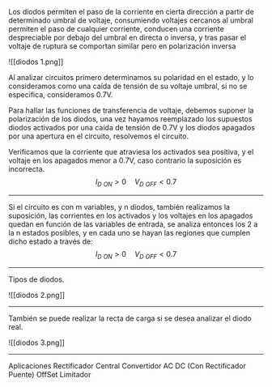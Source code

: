 Los diodos permiten el paso de la corriente en cierta dirección a partir de determinado umbral de voltaje, consumiendo voltajes cercanos al umbral permiten el paso de cualquier corriente, conducen una corriente despreciable por debajo del umbral en directa o inversa, y tras pasar el voltaje de ruptura se comportan similar pero en polarización inversa

![[diodos 1.png]]

Al analizar circuitos primero determinamos su polaridad en el estado, y lo consideramos como una caída de tensión de su voltaje umbral, si no se especifica, consideramos 0.7V.

Para hallar las funciones de transferencia de voltaje, debemos suponer la polarización de los diodos, una vez hayamos reemplazado los supuestos diodos activados por una caída de tensión de 0.7V y los diodos apagados por una apertura en el circuito, resolvemos el circuito.

Verificamos que la corriente que atraviesa los activados sea positiva, y el voltaje en los apagados menor a 0.7V, caso contrario la suposición es incorrecta.
$$
I_{D \ ON} > 0 \quad V_{D \ OFF} < 0.7
$$

---

Si el circuito es con m variables, y n diodos, también realizamos la suposición, las corrientes en los activados y los voltajes en los apagados quedan en función de las variables de entrada, se analiza entonces los 2 a la n estados posibles, y en cada uno se hayan las regiones que cumplen dicho estado a través de:
$$
I_{D \ ON} > 0 \quad V_{D \ OFF} < 0.7
$$

---
Tipos de diodos.

![[diodos 2.png]]

---

También se puede realizar la recta de carga si se desea analizar el diodo real.

![[diodos 3.png]]

---
Aplicaciones
Rectificador Central
Convertidor AC DC (Con Rectificador Puente)
OffSet
Limitador
